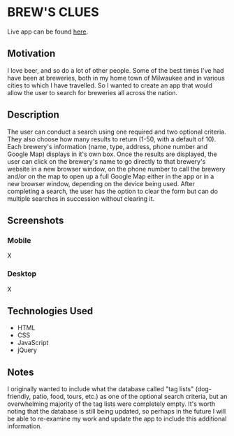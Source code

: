 # BREW'S CLUES

Live app can be found [here](https://timmymcc.github.io/Brews-Clues-Brewery-Search/).


## Motivation

I love beer, and so do a lot of other people. Some of the best times I've had have been at breweries, both in my home town of Milwaukee and in various cities to which I have travelled. So I wanted to create an app that would allow the user to search for breweries all across the nation.


## Description

The user can conduct a search using one required and two optional criteria. They also choose how many results to return (1-50, with a default of 10). Each brewery's information (name, type, address, phone number and Google Map) displays in it's own box. Once the results are displayed, the user can click on the brewery's name to go directly to that brewery's website in a new browser window, on the phone number to call the brewery and/or on the map to open up a full Google Map either in the app or in a new browser window, depending on the device being used. After completing a search, the user has the option to clear the form but can do multiple searches in succession without clearing it.


## Screenshots

### Mobile
X



### Desktop
X



## Technologies Used

+ HTML
+ CSS
+ JavaScript
+ jQuery


## Notes

I originally wanted to include what the database called "tag lists" (dog-friendly, patio, food, tours, etc.) as one of the optional search criteria, but an overwhelming majority of the tag lists were completely empty. It's worth noting that the database is still being updated, so perhaps in the future I will be able to re-examine my work and update the app to include this additional information.
